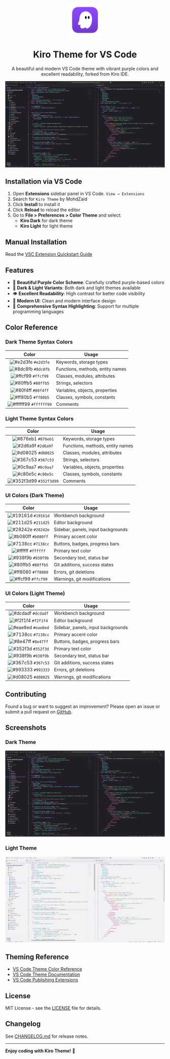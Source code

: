 <p align="center">
  <img alt="Kiro Theme Logo" src="icon.png" width="100" />
</p>
<h1 align="center">
  Kiro Theme for VS Code
</h1>
<p align="center">
  A beautiful and modern VS Code theme with vibrant purple colors and excellent readability, forked from Kiro IDE.
</p>

![Kiro Theme Demo](images/kiro-dark.png)

## Installation via VS Code

1. Open **Extensions** sidebar panel in VS Code. `View → Extensions`
2. Search for `Kiro Theme` by MohdZaid
3. Click **Install** to install it
4. Click **Reload** to reload the editor
5. Go to **File > Preferences > Color Theme** and select:
   - **Kiro Dark** for dark theme
   - **Kiro Light** for light theme

## Manual Installation

Read the [VSC Extension Quickstart Guide](https://github.com/BioHazard786/kiro-theme-vscode/blob/main/vsc-extension-quickstart.md)

## Features

- 🎨 **Beautiful Purple Color Scheme**: Carefully crafted purple-based colors
- 🌙 **Dark & Light Variants**: Both dark and light themes available
- 👁️ **Excellent Readability**: High contrast for better code visibility
- 🔧 **Modern UI**: Clean and modern interface design
- 📝 **Comprehensive Syntax Highlighting**: Support for multiple programming languages

## Color Reference

### Dark Theme Syntax Colors

|                               Color                                | Usage                                           |
| :----------------------------------------------------------------: | ----------------------------------------------- |
| ![#e2d3fe](https://via.placeholder.com/10/e2d3fe.png?text=+) `#e2d3fe` | Keywords, storage types                         |
| ![#8dc8fb](https://via.placeholder.com/10/8dc8fb.png?text=+) `#8dc8fb` | Functions, methods, entity names                |
| ![#ffcf99](https://via.placeholder.com/10/ffcf99.png?text=+) `#ffcf99` | Classes, modules, attributes                    |
| ![#80ffb5](https://via.placeholder.com/10/80ffb5.png?text=+) `#80ffb5` | Strings, selectors                              |
| ![#80f4ff](https://via.placeholder.com/10/80f4ff.png?text=+) `#80f4ff` | Variables, objects, properties                  |
| ![#ff80b5](https://via.placeholder.com/10/ff80b5.png?text=+) `#ff80b5` | Classes, symbols, constants                     |
| ![#ffffff99](https://via.placeholder.com/10/ffffff99.png?text=+) `#ffffff99` | Comments                                        |

### Light Theme Syntax Colors

|                               Color                                | Usage                                           |
| :----------------------------------------------------------------: | ----------------------------------------------- |
| ![#876eb1](https://via.placeholder.com/10/876eb1.png?text=+) `#876eb1` | Keywords, storage types                         |
| ![#2d6a9f](https://via.placeholder.com/10/2d6a9f.png?text=+) `#2d6a9f` | Functions, methods, entity names                |
| ![#d08025](https://via.placeholder.com/10/d08025.png?text=+) `#d08025` | Classes, modules, attributes                    |
| ![#367c53](https://via.placeholder.com/10/367c53.png?text=+) `#367c53` | Strings, selectors                              |
| ![#0c9aa7](https://via.placeholder.com/10/0c9aa7.png?text=+) `#0c9aa7` | Variables, objects, properties                  |
| ![#c80e5c](https://via.placeholder.com/10/c80e5c.png?text=+) `#c80e5c` | Classes, symbols, constants                     |
| ![#352f3d99](https://via.placeholder.com/10/352f3d99.png?text=+) `#352f3d99` | Comments                                        |

### UI Colors (Dark Theme)

|                               Color                                | Usage                                      |
| :----------------------------------------------------------------: | ------------------------------------------ |
| ![#19161d](https://via.placeholder.com/10/19161d.png?text=+) `#19161d` | Workbench background                       |
| ![#211d25](https://via.placeholder.com/10/211d25.png?text=+) `#211d25` | Editor background                          |
| ![#28242e](https://via.placeholder.com/10/28242e.png?text=+) `#28242e` | Sidebar, panels, input backgrounds         |
| ![#b080ff](https://via.placeholder.com/10/b080ff.png?text=+) `#b080ff` | Primary accent color                       |
| ![#7138cc](https://via.placeholder.com/10/7138cc.png?text=+) `#7138cc` | Buttons, badges, progress bars             |
| ![#ffffff](https://via.placeholder.com/10/ffffff.png?text=+) `#ffffff` | Primary text color                         |
| ![#938f9b](https://via.placeholder.com/10/938f9b.png?text=+) `#938f9b` | Secondary text, status bar                 |
| ![#80ffb5](https://via.placeholder.com/10/80ffb5.png?text=+) `#80ffb5` | Git additions, success states             |
| ![#ff8080](https://via.placeholder.com/10/ff8080.png?text=+) `#ff8080` | Errors, git deletions                     |
| ![#ffcf99](https://via.placeholder.com/10/ffcf99.png?text=+) `#ffcf99` | Warnings, git modifications               |

### UI Colors (Light Theme)

|                               Color                                | Usage                                      |
| :----------------------------------------------------------------: | ------------------------------------------ |
| ![#dcdadf](https://via.placeholder.com/10/dcdadf.png?text=+) `#dcdadf` | Workbench background                       |
| ![#f2f1f4](https://via.placeholder.com/10/f2f1f4.png?text=+) `#f2f1f4` | Editor background                          |
| ![#eae8ed](https://via.placeholder.com/10/eae8ed.png?text=+) `#eae8ed` | Sidebar, panels, input backgrounds         |
| ![#7138cc](https://via.placeholder.com/10/7138cc.png?text=+) `#7138cc` | Primary accent color                       |
| ![#8e47ff](https://via.placeholder.com/10/8e47ff.png?text=+) `#8e47ff` | Buttons, badges, progress bars             |
| ![#352f3d](https://via.placeholder.com/10/352f3d.png?text=+) `#352f3d` | Primary text color                         |
| ![#938f9b](https://via.placeholder.com/10/938f9b.png?text=+) `#938f9b` | Secondary text, status bar                 |
| ![#367c53](https://via.placeholder.com/10/367c53.png?text=+) `#367c53` | Git additions, success states             |
| ![#993333](https://via.placeholder.com/10/993333.png?text=+) `#993333` | Errors, git deletions                     |
| ![#d08025](https://via.placeholder.com/10/d08025.png?text=+) `#d08025` | Warnings, git modifications               |

## Contributing

Found a bug or want to suggest an improvement? Please open an issue or submit a pull request on [GitHub](https://github.com/BioHazard786/kiro-theme-vscode).

## Screenshots

### Dark Theme

![Kiro Dark Theme](images/kiro-dark.png)

### Light Theme

![Kiro Light Theme](images/kiro-light.png)

## Theming Reference

- [VS Code Theme Color Reference](https://code.visualstudio.com/docs/getstarted/theme-color-reference)
- [VS Code Theme Documentation](https://code.visualstudio.com/docs/extensions/themes-snippets-colorizers)
- [VS Code Publishing Extensions](https://code.visualstudio.com/docs/extensions/publish-extension)

## License

MIT License - see the [LICENSE](LICENSE) file for details.

## Changelog

See [CHANGELOG.md](CHANGELOG.md) for release notes.

---

**Enjoy coding with Kiro Theme!** 🎨
